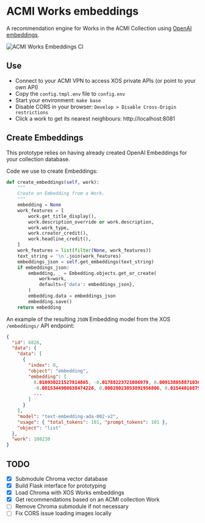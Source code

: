 # ACMI Works embeddings

A recommendation engine for Works in the ACMI Collection using [OpenAI embeddings](https://platform.openai.com/docs/guides/embeddings/what-are-embeddings).

![ACMI Works Embeddings CI](https://github.com/ACMILabs/works-embeddings/workflows/ACMI%20Works%20Embeddings%20CI/badge.svg)

## Use

* Connect to your ACMI VPN to access XOS private APIs (or point to your own API)
* Copy the `config.tmpl.env` file to `config.env`
* Start your environment: `make base`
* Disable CORS in your browser: `Develop > Disable Cross-Origin restrictions`
* Click a work to get its nearest neighbours: http://localhost:8081

## Create Embeddings

This prototype relies on having already created OpenAI Embeddings for your collection database.

Code we use to create Embeddings:

```python
def create_embeddings(self, work):
    """
    Create an Embedding from a Work.
    """
    embedding = None
    work_features = [
        work.get_title_display(),
        work.description_override or work.description,
        work.work_type,
        work.creator_credit(),
        work.headline_credit(),
    ]
    work_features = list(filter(None, work_features))
    text_string = '\n'.join(work_features)
    embeddings_json = self.get_embeddings(text_string)
    if embeddings_json:
        embedding, _ = Embedding.objects.get_or_create(
            work=work,
            defaults={'data': embeddings_json},
        )
        embedding.data = embeddings_json
        embedding.save()
    return embedding
```

An example of the resulting `JSON` Embedding model from the XOS `/embeddings/` API endpoint:

```json
{
  "id": 6826,
  "data": {
    "data": [
      {
        "index": 0,
        "object": "embedding",
        "embedding": [
          0.010930221527814865, -0.01788223721086979, 0.009138058871030807,
          -0.0015344980638474226, 0.00028023053891956806, 0.015440168790519238,
          ...
        ]
      }
    ],
    "model": "text-embedding-ada-002-v2",
    "usage": { "total_tokens": 101, "prompt_tokens": 101 },
    "object": "list"
  },
  "work": 108230
}
```

## TODO

- [x] Submodule Chroma vector database
- [x] Build Flask interface for prototyping
- [x] Load Chroma with XOS Works embeddings
- [x] Get recommendations based on an ACMI collection Work
- [ ] Remove Chroma submodule if not necessary
- [ ] Fix CORS issue loading images locally
